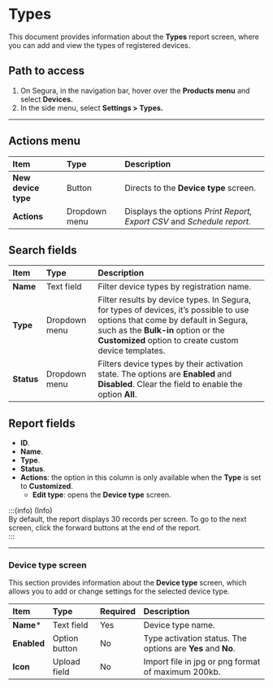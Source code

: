 # Types

This document provides information about the **Types** report screen, where you can add and view the types of registered devices.

## Path to access

1. On Segura, in the navigation bar, hover over the **Products menu** and select **Devices.**  
2. In the side menu, select **Settings > Types.**

---
## Actions menu

| **Item** | **Type** | **Description** |
| :---- | :---- | :---- |
| **New device type** | Button | Directs to the **Device type** screen. |
| **Actions** | Dropdown menu | Displays the options *Print Report, Export CSV* and *Schedule report.* |

## Search fields

| **Item** | **Type** | **Description** |
| :---- | :---- | :---- |
| **Name** | Text field | Filter device types by registration name. |
| **Type** | Dropdown menu | Filter results by device types. In Segura, for types of devices, it’s possible to use options that come by default in Segura, such as the **Bulk-in** option or the **Customized** option to create custom device templates. |
| **Status** | Dropdown menu | Filters device types by their activation state. The options are **Enabled** and **Disabled**. Clear the field to enable the option **All**. |

## Report fields

* **ID**.  
* **Name**.  
* **Type**.  
* **Status**.  
* **Actions**: the option in this column is only available when the **Type** is set to **Customized**.  
  * **Edit type**: opens the **Device type** screen.

:::(info) (Info)  
By default, the report displays 30 records per screen. To go to the next screen, click the forward buttons at the end of the report.  
:::

---
### Device type screen

This section provides information about the **Device type** screen, which allows you to add or change settings for the selected device type.

| **Item** | **Type** | **Required** | **Description** |
| :---- | :---- | :---- | :---- |
| **Name*** | Text field | Yes | Device type name. |
| **Enabled** | Option button | No | Type activation status. The options are **Yes** and **No**. |
| **Icon** | Upload field | No | Import file in jpg or png format of maximum 200kb. |